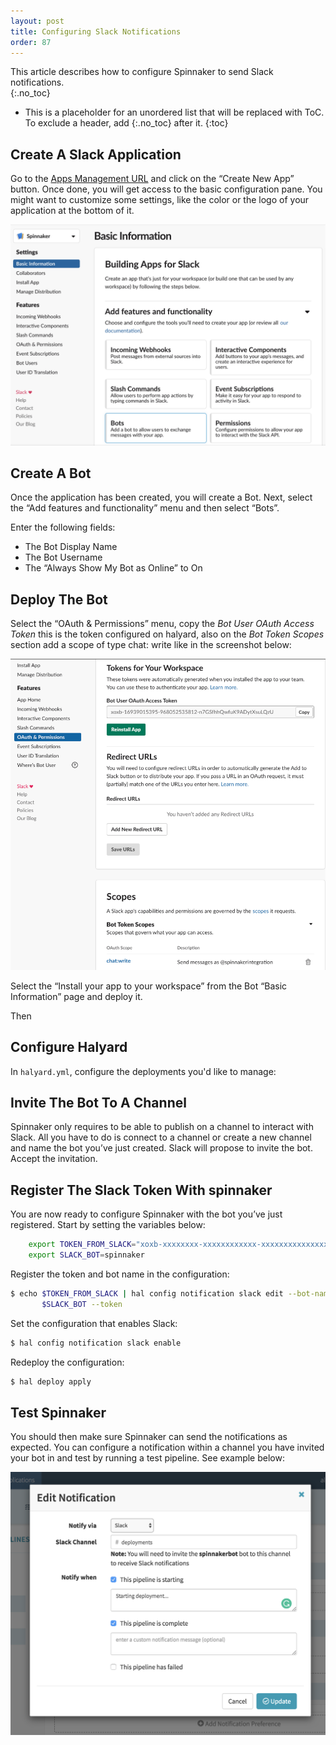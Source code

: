 ```yaml
---
layout: post
title: Configuring Slack Notifications
order: 87
---
```

This article describes how to configure Spinnaker to send Slack notifications.  
{:.no_toc}
* This is a placeholder for an unordered list that will be replaced with ToC. To exclude a header, add {:.no_toc} after it.
{:toc}

## Create A Slack Application
Go to the [Apps Management URL](https://api.slack.com/apps) and click on the “Create New App” button. Once done, you will get access to the basic configuration pane. You might want to customize some settings, like the color or the logo of your application at the bottom of it.

![Github Webhook](/images/slack-notifications-1.png)

## Create A Bot
Once the application has been created, you will create a Bot. Next, select the “Add features and functionality” menu and then select “Bots”.

Enter the following fields:

- The Bot Display Name
- The Bot Username
- The “Always Show My Bot as Online” to On

##  Deploy The Bot

Select the “OAuth & Permissions” menu, copy the *Bot User OAuth Access Token* this is the token configured on halyard, also on the *Bot Token Scopes* section add a scope of type chat: write like in the screenshot below:

![Github Webhook](/images/slack-bot-credentials.png)

Select the “Install your app to your workspace” from the Bot “Basic Information” page and deploy it. 

Then 

## Configure Halyard
In `halyard.yml`, configure the deployments you'd like to manage:

## Invite The Bot To A Channel

Spinnaker only requires to be able to publish on a channel to interact with Slack. All you have to do is connect to a channel or create a new channel and name the bot you’ve just created. Slack will propose to invite the bot. Accept the invitation.

## Register The Slack Token With spinnaker
You are now ready to configure Spinnaker with the bot you’ve just registered. Start by setting the variables below:

```bash
    export TOKEN_FROM_SLACK="xoxb-xxxxxxxx-xxxxxxxxxxxx-xxxxxxxxxxxxxxxxxxxxxxxx"
    export SLACK_BOT=spinnaker
```

Register the token and bot name in the configuration:

```bash
$ echo $TOKEN_FROM_SLACK | hal config notification slack edit --bot-name \
       $SLACK_BOT --token
```

Set the configuration that enables Slack:

```bash
$ hal config notification slack enable
```

Redeploy the configuration:

```bash
$ hal deploy apply
```

## Test Spinnaker
You should then make sure Spinnaker can send the notifications as expected. You can configure a notification within a channel you have invited your bot in and test by running a test pipeline. See example below:

![Github Webhook](/images/slack-notifications-3.png)
